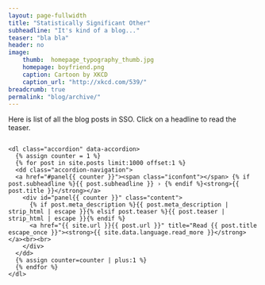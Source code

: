 ```yaml
---
layout: page-fullwidth
title: "Statistically Significant Other"
subheadline: "It's kind of a blog..."
teaser: "bla bla"
header: no
image:
    thumb:  homepage_typography_thumb.jpg
    homepage: boyfriend.png
    caption: Cartoon by XKCD
    caption_url: "http://xkcd.com/539/"
breadcrumb: true
permalink: "blog/archive/"
---
```


Here is list of all the blog posts in SSO. Click on a headline to read the teaser.


<div id="blog-index" class="row">
  <div class="small-12 columns t30">
    <!-- <h1>{{ page.title }}</h1> -->
    <!-- {% if page.teaser %}<p class="teaser">{{ page.teaser }}</p>{% endif %} -->

    <dl class="accordion" data-accordion>
      {% assign counter = 1 %}
      {% for post in site.posts limit:1000 offset:1 %}
      <dd class="accordion-navigation">
      <a href="#panel{{ counter }}"><span class="iconfont"></span> {% if post.subheadline %}{{ post.subheadline }} › {% endif %}<strong>{{ post.title }}</strong></a>
        <div id="panel{{ counter }}" class="content">
          {% if post.meta_description %}{{ post.meta_description | strip_html | escape }}{% elsif post.teaser %}{{ post.teaser | strip_html | escape }}{% endif %}
          <a href="{{ site.url }}{{ post.url }}" title="Read {{ post.title escape_once }}"><strong>{{ site.data.language.read_more }}</strong></a><br><br>
        </div>
      </dd>
      {% assign counter=counter | plus:1 %}
      {% endfor %}
    </dl>
  </div><!-- /.small-12.columns -->
</div><!-- /.row -->